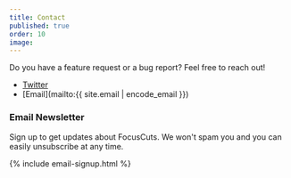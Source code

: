```yaml
---
title: Contact
published: true
order: 10
image: 
---
```

Do you have a feature request or a bug report? Feel free to reach out!
- [Twitter](https://twitter.com/SnailedItDev)
- [Email](mailto:{{ site.email | encode_email }})

### Email Newsletter
Sign up to get updates about FocusCuts. We won't spam you and you can easily unsubscribe at any time.

{% include email-signup.html %}